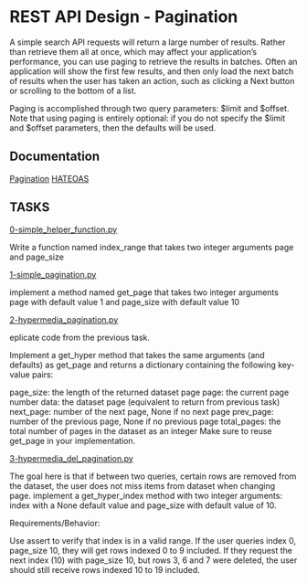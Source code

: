 # REST API Design - Pagination
A simple search  API requests will return a large number of results. Rather than retrieve them all at once, which may affect your application’s performance, you can use paging to retrieve the results in batches. Often an application will show the first few results, and then only load the next batch of results when the user has taken an action, such as clicking a Next button or scrolling to the bottom of a list.

Paging is accomplished through two query parameters: $limit and $offset. Note that using paging is entirely optional: if you do not specify the $limit and $offset parameters, then the defaults will be used.

## Documentation
[Pagination](https://www.moesif.com/blog/technical/api-design/REST-API-Design-Filtering-Sorting-and-Pagination/#pagination)
[HATEOAS](https://en.wikipedia.org/wiki/HATEOAS)

## TASKS
[0-simple_helper_function.py](https://github.com/Mmaureeny/alx-backend/blob/master/0x00-pagination/0-simple_helper_function.py)

Write a function named index_range that takes two integer arguments page and page_size

[1-simple_pagination.py](https://github.com/Mmaureeny/alx-backend/blob/master/0x00-pagination/1-simple_pagination.py)

implement a method named get_page that takes two integer arguments page with default value 1 and page_size with default value 10

[2-hypermedia_pagination.py](https://github.com/Mmaureeny/alx-backend/blob/master/0x00-pagination/2-hypermedia_pagination.py)

eplicate code from the previous task.

Implement a get_hyper method that takes the same arguments (and defaults) as get_page and returns a dictionary containing the following key-value pairs:

page_size: the length of the returned dataset page
page: the current page number
data: the dataset page (equivalent to return from previous task)
next_page: number of the next page, None if no next page
prev_page: number of the previous page, None if no previous page
total_pages: the total number of pages in the dataset as an integer
Make sure to reuse get_page in your implementation.

[3-hypermedia_del_pagination.py](https://github.com/Mmaureeny/alx-backend/blob/master/0x00-pagination/3-hypermedia_del_pagination.py)

The goal here is that if between two queries, certain rows are removed from the dataset, the user does not miss items from dataset when changing page.
implement a get_hyper_index method with two integer arguments: index with a None default value and page_size with default value of 10.


Requirements/Behavior:

Use assert to verify that index is in a valid range.
If the user queries index 0, page_size 10, they will get rows indexed 0 to 9 included.
If they request the next index (10) with page_size 10, but rows 3, 6 and 7 were deleted, the user should still receive rows indexed 10 to 19 included.
